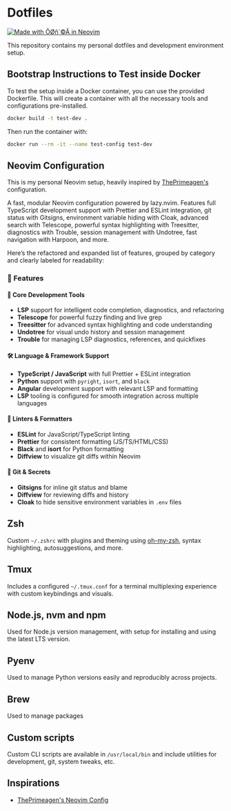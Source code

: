 # Dotfiles

[![Made with ÔØñ´©Å in Neovim](https://img.shields.io/badge/Made%20with-%E2%9D%A4%EF%B8%8F%20in%20Neovim-57A143?style=for-the-badge&logo=neovim&logoColor=white)](https://neovim.io/)

This repository contains my personal dotfiles and development environment setup.

## Bootstrap Instructions to Test inside Docker

To test the setup inside a Docker container, you can use the provided Dockerfile. This will create a container with all the necessary tools and configurations pre-installed.

```bash
docker build -t test-dev .
```

Then run the container with:

```bash
docker run --rm -it --name test-config test-dev
```

## Neovim Configuration

This is my personal Neovim setup, heavily inspired by [ThePrimeagen's](https://github.com/ThePrimeagen/neovimrc) configuration.

A fast, modular Neovim configuration powered by lazy.nvim. Features full TypeScript development support with Prettier and ESLint integration, git status with Gitsigns, environment variable hiding with Cloak, advanced search with Telescope, powerful syntax highlighting with Treesitter, diagnostics with Trouble, session management with Undotree, fast navigation with Harpoon, and more.

Here’s the refactored and expanded list of features, grouped by category and clearly labeled for readability:

### 🚀 Features

#### 🧠 Core Development Tools

- **LSP** support for intelligent code completion, diagnostics, and refactoring
- **Telescope** for powerful fuzzy finding and live grep
- **Treesitter** for advanced syntax highlighting and code understanding
- **Undotree** for visual undo history and session management
- **Trouble** for managing LSP diagnostics, references, and quickfixes

#### 🛠️ Language & Framework Support

- **TypeScript / JavaScript** with full Prettier + ESLint integration
- **Python** support with `pyright`, `isort`, and `black`
- **Angular** development support with relevant LSP and formatting
- **LSP** tooling is configured for smooth integration across multiple languages

#### 🎯 Linters & Formatters

- **ESLint** for JavaScript/TypeScript linting
- **Prettier** for consistent formatting (JS/TS/HTML/CSS)
- **Black** and **isort** for Python formatting
- **Diffview** to visualize git diffs within Neovim

#### 🔐 Git & Secrets

- **Gitsigns** for inline git status and blame
- **Diffview** for reviewing diffs and history
- **Cloak** to hide sensitive environment variables in `.env` files

## Zsh

Custom `~/.zshrc` with plugins and theming using [oh-my-zsh](https://ohmyz.sh/), syntax highlighting, autosuggestions, and more.

## Tmux

Includes a configured `~/.tmux.conf` for a terminal multiplexing experience with custom keybindings and visuals.

## Node.js, nvm and npm

Used for Node.js version management, with setup for installing and using the latest LTS version.

## Pyenv

Used to manage Python versions easily and reproducibly across projects.

## Brew

Used to manage packages

## Custom scripts

Custom CLI scripts are available in `/usr/local/bin` and include utilities for development, git, system tweaks, etc.

## Inspirations

- [ThePrimeagen's Neovim Config](https://github.com/ThePrimeagen/neovimrc)
